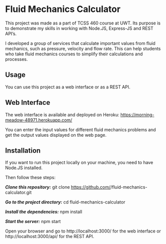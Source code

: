 # Fluid Mechanics Calculator

This project was made as a part of TCSS 460 course at UWT. Its purpose is to demonstrate my skills in working with Node.JS, Express-JS and REST API’s.

I developed a group of services that calculate important values from fluid mechanics, such as pressure, velocity and flow rate. This can help students who take fluid mechanics courses to simplify their calculations and processes.

## Usage
You can use this project as a web interface or as a REST API.

## Web Interface
The web interface is available and deployed on Heroku: https://morning-meadow-48971.herokuapp.com/

You can enter the input values for different fluid mechanics problems and get the output values displayed on the web page.

## Installation
If you want to run this project locally on your machine, you need to have Node.JS installed.

Then follow these steps:

***Clone this repository:*** git clone https://github.com/<your-username>/fluid-mechanics-calculator.git

***Go to the project directory:*** cd fluid-mechanics-calculator

***Install the dependencies:*** npm install

***Start the server:*** npm start

Open your browser and go to http://localhost:3000/ for the web interface or http://localhost:3000/api/ for the REST API.
